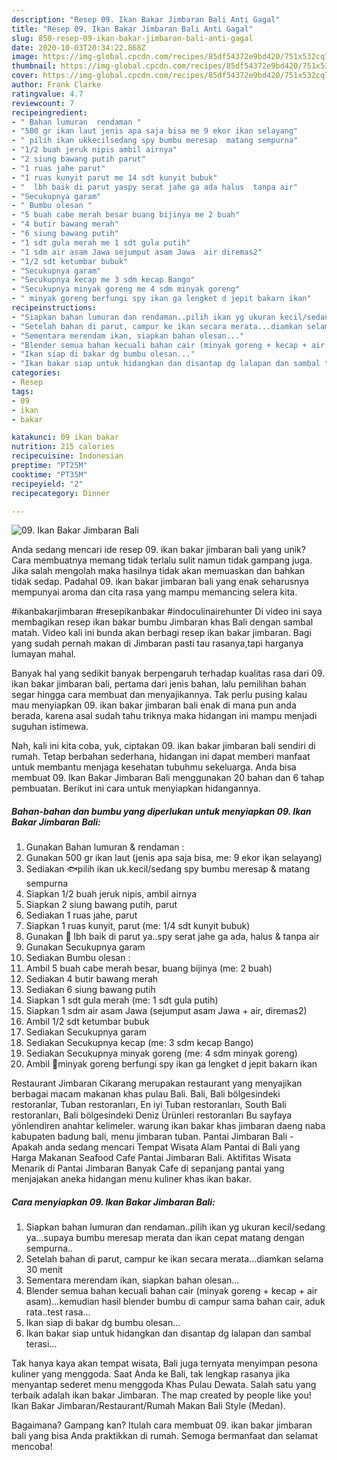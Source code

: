 ```yaml
---
description: "Resep 09. Ikan Bakar Jimbaran Bali Anti Gagal"
title: "Resep 09. Ikan Bakar Jimbaran Bali Anti Gagal"
slug: 850-resep-09-ikan-bakar-jimbaran-bali-anti-gagal
date: 2020-10-03T20:34:22.868Z
image: https://img-global.cpcdn.com/recipes/85df54372e9bd420/751x532cq70/09-ikan-bakar-jimbaran-bali-foto-resep-utama.jpg
thumbnail: https://img-global.cpcdn.com/recipes/85df54372e9bd420/751x532cq70/09-ikan-bakar-jimbaran-bali-foto-resep-utama.jpg
cover: https://img-global.cpcdn.com/recipes/85df54372e9bd420/751x532cq70/09-ikan-bakar-jimbaran-bali-foto-resep-utama.jpg
author: Frank Clarke
ratingvalue: 4.7
reviewcount: 7
recipeingredient:
- " Bahan lumuran  rendaman "
- "500 gr ikan laut jenis apa saja bisa me 9 ekor ikan selayang"
- " pilih ikan ukkecilsedang spy bumbu meresap  matang sempurna"
- "1/2 buah jeruk nipis ambil airnya"
- "2 siung bawang putih parut"
- "1 ruas jahe parut"
- "1 ruas kunyit parut me 14 sdt kunyit bubuk"
- "  lbh baik di parut yaspy serat jahe ga ada halus  tanpa air"
- "Secukupnya garam"
- " Bumbu olesan "
- "5 buah cabe merah besar buang bijinya me 2 buah"
- "4 butir bawang merah"
- "6 siung bawang putih"
- "1 sdt gula merah me 1 sdt gula putih"
- "1 sdm air asam Jawa sejumput asam Jawa  air diremas2"
- "1/2 sdt ketumbar bubuk"
- "Secukupnya garam"
- "Secukupnya kecap me 3 sdm kecap Bango"
- "Secukupnya minyak goreng me 4 sdm minyak goreng"
- " minyak goreng berfungi spy ikan ga lengket d jepit bakarn ikan"
recipeinstructions:
- "Siapkan bahan lumuran dan rendaman..pilih ikan yg ukuran kecil/sedang ya...supaya bumbu meresap merata dan ikan cepat matang dengan sempurna.."
- "Setelah bahan di parut, campur ke ikan secara merata...diamkan selama 30 menit"
- "Sementara merendam ikan, siapkan bahan olesan..."
- "Blender semua bahan kecuali bahan cair (minyak goreng + kecap + air asam)...kemudian hasil blender bumbu di campur sama bahan cair, aduk rata..test rasa..."
- "Ikan siap di bakar dg bumbu olesan..."
- "Ikan bakar siap untuk hidangkan dan disantap dg lalapan dan sambal terasi..."
categories:
- Resep
tags:
- 09
- ikan
- bakar

katakunci: 09 ikan bakar 
nutrition: 215 calories
recipecuisine: Indonesian
preptime: "PT25M"
cooktime: "PT35M"
recipeyield: "2"
recipecategory: Dinner

---
```



![09. Ikan Bakar Jimbaran Bali](https://img-global.cpcdn.com/recipes/85df54372e9bd420/751x532cq70/09-ikan-bakar-jimbaran-bali-foto-resep-utama.jpg)

Anda sedang mencari ide resep 09. ikan bakar jimbaran bali yang unik? Cara membuatnya memang tidak terlalu sulit namun tidak gampang juga. Jika salah mengolah maka hasilnya tidak akan memuaskan dan bahkan tidak sedap. Padahal 09. ikan bakar jimbaran bali yang enak seharusnya mempunyai aroma dan cita rasa yang mampu memancing selera kita.

#ikanbakarjimbaran #resepikanbakar #indoculinairehunter Di video ini saya membagikan resep ikan bakar bumbu Jimbaran khas Bali dengan sambal matah. Video kali ini bunda akan berbagi resep ikan bakar jimbaran. Bagi yang sudah pernah makan di Jimbaran pasti tau rasanya,tapi harganya lumayan mahal.

Banyak hal yang sedikit banyak berpengaruh terhadap kualitas rasa dari 09. ikan bakar jimbaran bali, pertama dari jenis bahan, lalu pemilihan bahan segar hingga cara membuat dan menyajikannya. Tak perlu pusing kalau mau menyiapkan 09. ikan bakar jimbaran bali enak di mana pun anda berada, karena asal sudah tahu triknya maka hidangan ini mampu menjadi suguhan istimewa.


Nah, kali ini kita coba, yuk, ciptakan 09. ikan bakar jimbaran bali sendiri di rumah. Tetap berbahan sederhana, hidangan ini dapat memberi manfaat untuk membantu menjaga kesehatan tubuhmu sekeluarga. Anda bisa membuat 09. Ikan Bakar Jimbaran Bali menggunakan 20 bahan dan 6 tahap pembuatan. Berikut ini cara untuk menyiapkan hidangannya.

<!--inarticleads1-->

##### Bahan-bahan dan bumbu yang diperlukan untuk menyiapkan 09. Ikan Bakar Jimbaran Bali:

1. Gunakan  Bahan lumuran &amp; rendaman :
1. Gunakan 500 gr ikan laut (jenis apa saja bisa, me: 9 ekor ikan selayang)
1. Sediakan  🐟pilih ikan uk.kecil/sedang spy bumbu meresap &amp; matang sempurna
1. Siapkan 1/2 buah jeruk nipis, ambil airnya
1. Siapkan 2 siung bawang putih, parut
1. Sediakan 1 ruas jahe, parut
1. Siapkan 1 ruas kunyit, parut (me: 1/4 sdt kunyit bubuk)
1. Gunakan  📝 lbh baik di parut ya..spy serat jahe ga ada, halus &amp; tanpa air
1. Gunakan Secukupnya garam
1. Sediakan  Bumbu olesan :
1. Ambil 5 buah cabe merah besar, buang bijinya (me: 2 buah)
1. Sediakan 4 butir bawang merah
1. Sediakan 6 siung bawang putih
1. Siapkan 1 sdt gula merah (me: 1 sdt gula putih)
1. Siapkan 1 sdm air asam Jawa (sejumput asam Jawa + air, diremas2)
1. Ambil 1/2 sdt ketumbar bubuk
1. Sediakan Secukupnya garam
1. Sediakan Secukupnya kecap (me: 3 sdm kecap Bango)
1. Sediakan Secukupnya minyak goreng (me: 4 sdm minyak goreng)
1. Ambil  📝minyak goreng berfungi spy ikan ga lengket d jepit bakarn ikan


Restaurant Jimbaran Cikarang merupakan restaurant yang menyajikan berbagai macam makanan khas pulau Bali. Bali, Bali bölgesindeki restoranlar, Tuban restoranları, En iyi Tuban restoranları, South Bali restoranları, Bali bölgesindeki Deniz Ürünleri restoranları Bu sayfaya yönlendiren anahtar kelimeler. warung ikan bakar khas jimbaran daeng naba kabupaten badung bali, menu jimbaran tuban. Pantai Jimbaran Bali - Apakah anda sedang mencari Tempat Wisata Alam Pantai di Bali yang Harga Makanan Seafood Cafe Pantai Jimbaran Bali. Aktifitas Wisata Menarik di Pantai Jimbaran Banyak Cafe di sepanjang pantai yang menjajakan aneka hidangan menu kuliner khas ikan bakar. 

<!--inarticleads2-->

##### Cara menyiapkan 09. Ikan Bakar Jimbaran Bali:

1. Siapkan bahan lumuran dan rendaman..pilih ikan yg ukuran kecil/sedang ya...supaya bumbu meresap merata dan ikan cepat matang dengan sempurna..
1. Setelah bahan di parut, campur ke ikan secara merata...diamkan selama 30 menit
1. Sementara merendam ikan, siapkan bahan olesan...
1. Blender semua bahan kecuali bahan cair (minyak goreng + kecap + air asam)...kemudian hasil blender bumbu di campur sama bahan cair, aduk rata..test rasa...
1. Ikan siap di bakar dg bumbu olesan...
1. Ikan bakar siap untuk hidangkan dan disantap dg lalapan dan sambal terasi...


Tak hanya kaya akan tempat wisata, Bali juga ternyata menyimpan pesona kuliner yang menggoda. Saat Anda ke Bali, tak lengkap rasanya jika menyantap sederet menu menggoda Khas Pulau Dewata. Salah satu yang terbaik adalah ikan bakar Jimbaran. The map created by people like you! Ikan Bakar Jimbaran/Restaurant/Rumah Makan Bali Style (Medan). 

Bagaimana? Gampang kan? Itulah cara membuat 09. ikan bakar jimbaran bali yang bisa Anda praktikkan di rumah. Semoga bermanfaat dan selamat mencoba!
